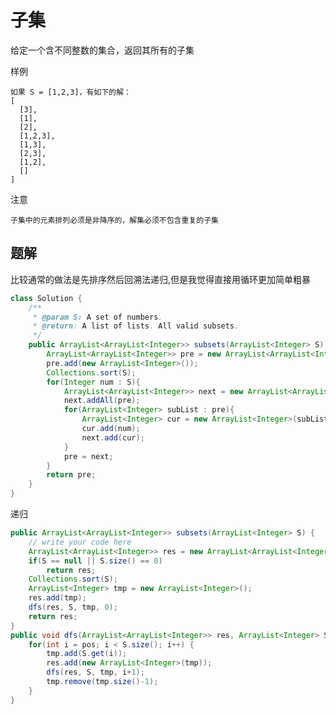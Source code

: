 # 子集

给定一个含不同整数的集合，返回其所有的子集

样例

    如果 S = [1,2,3]，有如下的解：
    [
      [3],
      [1],
      [2],
      [1,2,3],
      [1,3],
      [2,3],
      [1,2],
      []
    ]

注意

    子集中的元素排列必须是非降序的，解集必须不包含重复的子集

## 题解

比较通常的做法是先排序然后回溯法递归,但是我觉得直接用循环更加简单粗暴

```java
class Solution {
    /**
     * @param S: A set of numbers.
     * @return: A list of lists. All valid subsets.
     */
    public ArrayList<ArrayList<Integer>> subsets(ArrayList<Integer> S) {
        ArrayList<ArrayList<Integer>> pre = new ArrayList<ArrayList<Integer>>();
        pre.add(new ArrayList<Integer>());
        Collections.sort(S);
        for(Integer num : S){
            ArrayList<ArrayList<Integer>> next = new ArrayList<ArrayList<Integer>>();
            next.addAll(pre);
            for(ArrayList<Integer> subList : pre){
                ArrayList<Integer> cur = new ArrayList<Integer>(subList);
                cur.add(num);
                next.add(cur);
            }
            pre = next;
        }
        return pre;
    }
}

```

递归 

```java
public ArrayList<ArrayList<Integer>> subsets(ArrayList<Integer> S) {
    // write your code here
    ArrayList<ArrayList<Integer>> res = new ArrayList<ArrayList<Integer>>();
    if(S == null || S.size() == 0)
        return res;
    Collections.sort(S);
    ArrayList<Integer> tmp = new ArrayList<Integer>();
    res.add(tmp);
    dfs(res, S, tmp, 0);
    return res;
}
public void dfs(ArrayList<ArrayList<Integer>> res, ArrayList<Integer> S, ArrayList<Integer> tmp, int pos) {
    for(int i = pos; i < S.size(); i++) {
        tmp.add(S.get(i));
        res.add(new ArrayList<Integer>(tmp));
        dfs(res, S, tmp, i+1);
        tmp.remove(tmp.size()-1);
    }
}
```